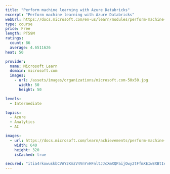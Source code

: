 ```yaml
---
title: "Perform machine learning with Azure Databricks"
excerpt: "Perform machine learning with Azure Databricks"
webUrl: https://docs.microsoft.com/en-us/learn/modules/perform-machine-learning-with-azure-databricks/
type: course
price: Free
length: PT59M
ratings:
  count: 86
  average: 4.6511626
heat: 50

provider:
  name: Microsoft Learn
  domain: microsoft.com
  images:
    - url: /assets/images/organizations/microsoft.com-50x50.jpg
      width: 50
      height: 50

levels:
  - Intermediate

topics:
  - Azure
  - Analytics
  - AI

images:
  - url: https://docs.microsoft.com/learn/achievements/perform-machine-learning-with-azure-databricks-social.png
    width: 640
    height: 320
    isCached: true

secured: "itia4rkowuskbCVAY2KmzV4VnYvHFnltJJcXmXQPaijOwy2tFfmXEIw8XBtIekfEGPidbKy9gPsIB2I45VSIX7bJEo3xabkL/7yrjwcROvoyAwpAIMMlXtasV74lkZRnt0kmp9AnvFjbTWiE8FnFdAvlQDR2l3PLQEaAvH2LRtOnMrdS7MIu5DrK7r0SqWzCS0+Q9TUKYYWaW1t9EkEQ1sqnelaY5KdD8H544hOhN5lGFV5uDtrNrUtR/cgUg8HkIez2LMcSAjW6+4L/Bw4hHVrdYp8kvBM973rTzXI3tC5cwJClu+qv0hvQWdULAclO1KQUwG98Az+o13xo6Y92GTtJOA0VU2QW9hDOkoIc8NREr4Z3XQxBkBQsil3shQl0miZKqVltJT5pSvYj99bvWcUSNIKb/lKEQdvTcT0Zq2s=;MrD3LTRUTCPPauUpG0XU7w=="
---
```


